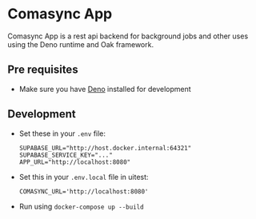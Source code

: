 # Comasync App

Comasync App is a rest api backend for background jobs and other uses using the
Deno runtime and Oak framework.

## Pre requisites

- Make sure you have
  [Deno](https://deno.land/manual@v1.29.1/getting_started/installation)
  installed for development

## Development

- Set these in your `.env` file:
  ```
  SUPABASE_URL="http://host.docker.internal:64321"
  SUPABASE_SERVICE_KEY="..."
  APP_URL="http://localhost:8080"
  ```

- Set this in your `.env.local` file in uitest:
  ```
  COMASYNC_URL='http://localhost:8080'
  ```
- Run using `docker-compose up --build`

